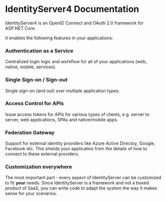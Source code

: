 # IdentityServer4 Documentation

IdentityServer4 is an OpenID Connect and OAuth 2.0 framework for ASP.NET Core.

It enables the following features in your applications:

### Authentication as a Service
Centralized login logic and workflow for all of your applications (web, native, mobile, services).

### Single Sign-on / Sign-out
Single sign-on (and out) over multiple application types.

### Access Control for APIs
Issue access tokens for APIs for various types of clients, e.g. server to server, web applications, SPAs and
native/mobile apps.

### Federation Gateway
Support for external identity providers like Azure Active Directoy, Google, Facebook etc.
This shields your applicatios from the details of how to connect to these external providers.

### Customization everywhere
The most important part - every aspect of IdentityServer can be customized to fit **your** needs.
Since IdentityServer is a framework and not a boxed product of SaaS, you can write code to adapt the system the way it makes sense for your scenarios.